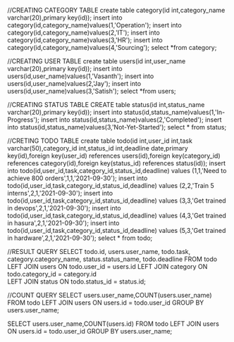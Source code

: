//CREATING CATEGORY TABLE
create table category(id int,category_name varchar(20),primary key(id));
insert into category(id,category_name)values(1,'Operation');
insert into category(id,category_name)values(2,'IT');
insert into category(id,category_name)values(3,'HR');
insert into category(id,category_name)values(4,'Sourcing');
select *from category;

//CREATING USER TABLE
create table users(id int,user_name varchar(20),primary key(id));
insert into users(id,user_name)values(1,'Vasanth');
insert into users(id,user_name)values(2,'Jay');
insert into users(id,user_name)values(3,'Satish');
select *from users;

//CREATING STATUS TABLE
CREATE table status(id int,status_name varchar(20),primary key(id));
insert into status(id,status_name)values(1,'In-Progress');
insert into status(id,status_name)values(2,'Completed');
insert into status(id,status_name)values(3,'Not-Yet-Started');
select * from status;

//CRETING TODO TABLE
create table todo(id int,user_id int,task varchar(50),category_id int,status_id int,deadline date,primary key(id),foreign key(user_id) references users(id),foreign key(category_id) references category(id),foreign key(status_id) references status(id));
insert into todo(id,user_id,task,category_id,status_id,deadline) values (1,1,'Need to achieve 800 orders',1,1,'2021-09-30');
insert into todo(id,user_id,task,category_id,status_id,deadline) values (2,2,'Train 5 interns',2,1,'2021-09-30');
insert into todo(id,user_id,task,category_id,status_id,deadline) values (3,3,'Get trained in devops',2,1,'2021-09-30');
insert into todo(id,user_id,task,category_id,status_id,deadline) values (4,3,'Get trained in hasura',2,1,'2021-09-30');
insert into todo(id,user_id,task,category_id,status_id,deadline) values (5,3,'Get trained in hardware',2,1,'2021-09-30');
select * from todo;

//RESULT QUERY
SELECT todo.id, users.user_name, todo.task, category.category_name, status.status_name, todo.deadline FROM todo 
LEFT JOIN users ON todo.user_id = users.id 
LEFT JOIN category ON todo.category_id = category.id 	
LEFT JOIN status ON todo.status_id = status.id;

//COUNT QUERY
SELECT users.user_name,COUNT(users.user_name) FROM todo 
LEFT JOIN users ON users.id = todo.user_id GROUP BY users.user_name;


SELECT users.user_name,COUNT(users.id) FROM todo 
LEFT JOIN users ON users.id = todo.user_id GROUP BY users.user_name;
